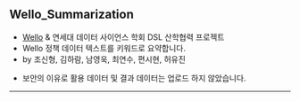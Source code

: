 ## Wello_Summarization
- [Wello](https://welfarehello.com/) & 연세대 데이터 사이언스 학회 DSL 산학협력 프로젝트
- Wello 정책 데이터 텍스트를 키워드로 요약합니다.
- by 조신형, 김하람, 남영욱, 최연수, 편시현, 허유진

* 보안의 이유로 활용 데이터 및 결과 데이터는 업로드 하지 않았습니다.
---

